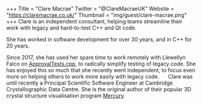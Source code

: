 +++
Title = "Clare Macrae"
Twitter = "@ClareMacraeUK"
Website = "https://claremacrae.co.uk/"
Thumbnail = "img/guest/clare-macrae.png"
+++
Clare is an independent consultant, helping teams streamline their work with legacy and hard-to-test C++ and Qt code.

She has worked in software development for over 30 years, and in C++ for 20 years.

Since 2017, she has used her spare time to work remotely with Llewellyn Falco on [ApprovalTests.cpp](https://github.com/approvals/ApprovalTests.cpp), to radically simplify testing of legacy code. She has enjoyed this so much that she recently went independent, to focus even more on helping others to work more easily with legacy code.
    
Clare was until recently a Principal Scientific Software Engineer at Cambridge Crystallographic Data Centre. She is the original author of their popular 3D crystal structure visualisation program [Mercury](https://www.ccdc.cam.ac.uk/mercury/).